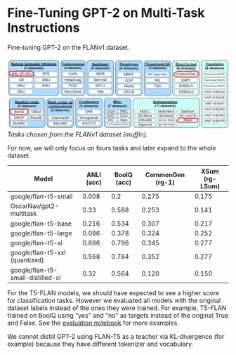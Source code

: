 # Fine-Tuning GPT-2 on Multi-Task Instructions

Fine-tuning GPT-2 on the FLANv1 dataset.

![knowledge-distillation](./images/tasks.png)
_Tasks chosen from the FLANv1 dataset (muffin)._

For now, we will only focus on fours tasks and later expand to the whole dataset.

| Model                             |  ANLI (acc) | BoolQ (acc) | CommonGen (rg-1) | XSum (rg-LSum) |
|-----------------------------------|-------------|-------------|------------------|----------------|
| google/flan-t5-small              | 0.008       | 0.2         | 0.275            | 0.175          |
| OscarNav/gpt2-multitask           | 0.33        | 0.588       | 0.253            | 0.141          |
| google/flan-t5-base               | 0.216       | 0.534       | 0.307            | 0.217          |
| google/flan-t5-large              | 0.086       | 0.378       | 0.324            | 0.252          |
| google/flan-t5-xl                 | 0.686       | 0.796       | 0.345            | 0.277          |
| google/flan-t5-xxl (quantized)    | 0.568       | 0.784       | 0.352            | 0.277          |
| google/flan-t5-small-distilled-xl | 0.32        | 0.564       | 0.120            | 0.150          |

For the T5-FLAN models, we should have expected to see a higher score for classification tasks. However we evaluated all models with the original dataset labels instead of the ones they were trained. For example, T5-FLAN trained on BoolQ using "yes" and "no" as targets instead of the original True and False. See the [evaluation notebook](https://colab.research.google.com/drive/1tfUkfX2p_CL7X7VqdHcrZxhlZErpMX3L) for more examples.

We cannot distill GPT-2 using FLAN-T5 as a teacher via KL-divergence (for example) because they have different tokenizer and vocabulary.
